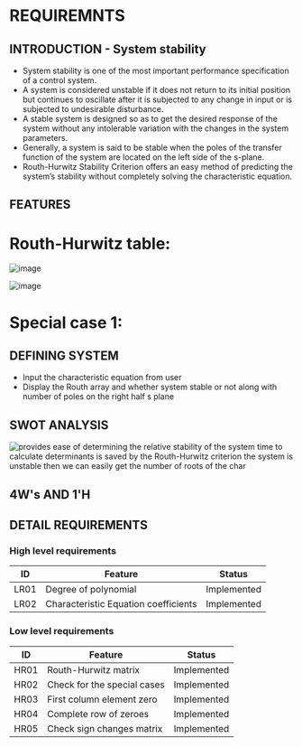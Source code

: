 # REQUIREMNTS

## INTRODUCTION - System stability 
* System stability is one of the most important performance specification of a control system. 
* A system is considered unstable if it does not return to its initial position but continues to oscillate after it is subjected to any change in input or is subjected to undesirable disturbance.
* A stable system is designed so as to get the desired response of the system without any intolerable variation with the changes in the system parameters.
* Generally, a system is said to be stable when the poles of the transfer function of the system are located on the left side of the s-plane.
* Routh-Hurwitz Stability Criterion offers an easy method of predicting the system’s stability without completely solving the characteristic equation.

## FEATURES 
# Routh-Hurwitz table:

![image](https://user-images.githubusercontent.com/68493803/114958521-d155dd80-9e80-11eb-9ac0-5a88ef661a20.png)

![image](https://user-images.githubusercontent.com/68493803/114958269-4674e300-9e80-11eb-9ae1-9ff29ba2b377.png)


# Special case 1:


## DEFINING SYSTEM 
* Input the characteristic equation from user
* Display the Routh array and whether system stable or not along with number of poles on the right half s plane

## SWOT ANALYSIS 

![provides ease of determining the relative stability of the system  time to calculate determinants is saved by the Routh-Hurwitz criterion  the system is unstable then we can easily get the number of roots of the char](https://user-images.githubusercontent.com/68493803/114508380-e8fb4f00-9c51-11eb-9ca1-80b9a87a9bd0.png)

## 4W's AND 1'H



## DETAIL REQUIREMENTS 
### High level requirements
|ID|Feature|Status|
|---|---|---|
|LR01|Degree of polynomial| Implemented|
|LR02|Characteristic Equation coefficients | Implemented|

### Low level requirements
|ID|Feature|Status|
|--|---|---|
|HR01|Routh-Hurwitz matrix| Implemented|
|HR02|Check for the special cases | Implemented|
|HR03|First column element zero| Implemented|
|HR04|Complete row of zeroes | Implemented|
|HR05|Check sign changes matrix | Implemented|

